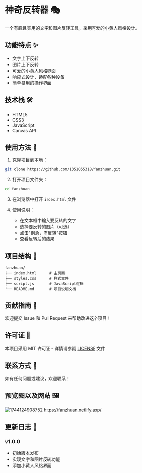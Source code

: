 # 神奇反转器 🎭

一个有趣且实用的文字和图片反转工具，采用可爱的小黄人风格设计。

## 功能特点 ✨

- 文字上下反转
- 图片上下反转
- 可爱的小黄人风格界面
- 响应式设计，适配各种设备
- 简单易用的操作界面

## 技术栈 🛠️

- HTML5
- CSS3
- JavaScript
- Canvas API

## 使用方法 📝

1. 克隆项目到本地：
```bash
git clone https://github.com/1351055318/fanzhuan.git
```

2. 打开项目文件夹：
```bash
cd fanzhuan
```

3. 在浏览器中打开 `index.html` 文件

4. 使用说明：
   - 在文本框中输入要反转的文字
   - 选择要反转的图片（可选）
   - 点击"别急，有反转"按钮
   - 查看反转后的结果

## 项目结构 📁

```
fanzhuan/
├── index.html      # 主页面
├── styles.css      # 样式文件
├── script.js       # JavaScript逻辑
└── README.md       # 项目说明文档
```

## 贡献指南 🤝

欢迎提交 Issue 和 Pull Request 来帮助改进这个项目！

## 许可证 📄

本项目采用 MIT 许可证 - 详情请参阅 [LICENSE](LICENSE) 文件

## 联系方式 📧

如有任何问题或建议，欢迎联系！

## 预览图以及网站 🖼️

![1744124908752](https://github.com/user-attachments/assets/a153cda3-2352-4afa-a709-68b6a5de2147)
https://fanzhuan.netlify.app/

## 更新日志 📅

### v1.0.0
- 初始版本发布
- 实现文字和图片反转功能
- 添加小黄人风格界面 

